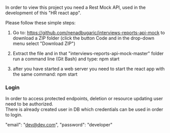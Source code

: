 In order to view this project you need a Rest Mock API, used in the development of this "HR react app".

Please follow these simple steps:

1. Go to: https://github.com/nenadbugaric/interviews-reports-api-mock to download a ZIP folder (click the button Code and in the drop-down menu select "Download ZIP")

2. Extract the file and in that "interviews-reports-api-mock-master" folder run a command line (Git Bash) and type: npm start

3. after you have started a web server you need to start the react app with the same command: npm start

### Login

In order to access protected endpoints, deletion or resource updating user need to be authorized.  
There is already created user in DB which credentials can be used in order to login.

"email": "dev@dev.com",
"password": "developer"
